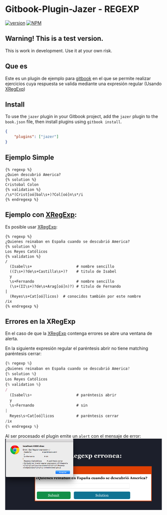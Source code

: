 # Gitbook-Plugin-Jazer - REGEXP

[![version](https://img.shields.io/npm/v/gitbook-plugin-jazer.svg)](https://www.npmjs.org/package/gitbook-plugin-jazer)
[![NPM](https://nodei.co/npm-dl/gitbook-plugin-jazer.png?months=1)](https://nodei.co/npm/gitbook-plugin-jazer/)

## Warning! This is a test version.

This is work in development. Use it at your own risk.

## Que es

Este es un plugin de ejemplo para [gitbook](https://www.gitbook.com)
en el que se permite realizar
ejercicios cuya respuesta se valida mediante una expresión regular
(Usando [XRegExp](http://xregexp.com/))

## Install


To use the `jazer` plugin in your Gitbook project, add the `jazer`
plugin to the `book.json` file, then install plugins using `gitbook install`.

```json
{
    "plugins": ["jazer"]
}
```

## Ejemplo Simple

```
{% regexp %}
¿Quien descubrió America?
{% solution %}
Cristobal Colon
{% validation %}
/\s*(Crist[oó]bal\s+)?Col[oó]n\s*/i
{% endregexp %}
```
## Ejemplo con [XRegExp](http://xregexp.com/):

Es posible usar [XRegExp](http://xregexp.com/):

```
{% regexp %}
¿Quienes reinaban en España cuando se descubrió America?
{% solution %}
Los Reyes Católicos
{% validation %}
/
  (Isabel\s+                    # nombre sencillo
  ((I\s+)?de\s+Castilla\s+)?    # titulo de Isabel
  y
  \s+Fernando                   # nombre sencillo
  (\s+(II\s+)?de\s+Arag[oó]n)?) # titulo de Fernando
|
  (Reyes\s+Cat[oó]licos)  # conocidos también por este nombre
/ix
{% endregexp %}
```
## Errores en la XRegExp

En el caso de que la [XRegExp](http://xregexp.com/) contenga errores
se abre una ventana de alerta.

En la siguiente expresión regular el paréntesis abrir no tiene matching paréntesis cerrar:

```javascript
{% regexp %}
¿Quienes reinaban en España cuando se descubrió America?
{% solution %}
Los Reyes Católicos
{% validation %}
/
  (Isabel\s+                    # paréntesis abrir
  y
  \s+Fernando                   # sin
|
  Reyes\s+Cat[oó]licos          # paréntesis cerrar
/ix
{% endregexp %}
```

Al ser procesado el plugin emite un `alert` con el mensaje de error:
![error message: bad regexp](https://raw.githubusercontent.com/ULL-ESIT-GRADOII-TFG/gitbook-plugin-jazer/casiano/assets/regexpwitherror.png)
